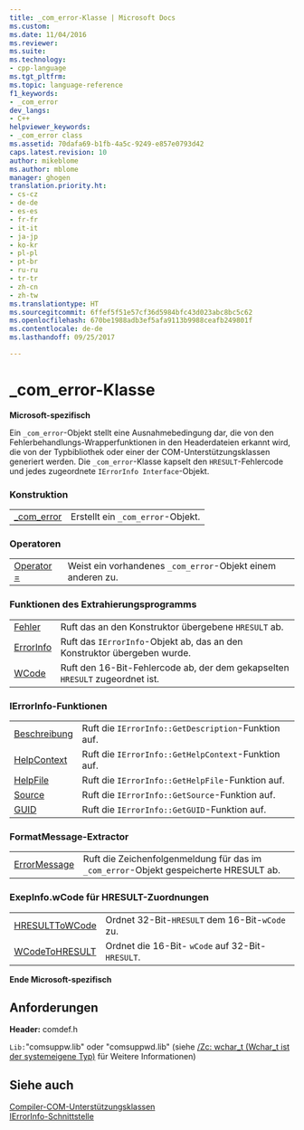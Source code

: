 ```yaml
---
title: _com_error-Klasse | Microsoft Docs
ms.custom: 
ms.date: 11/04/2016
ms.reviewer: 
ms.suite: 
ms.technology:
- cpp-language
ms.tgt_pltfrm: 
ms.topic: language-reference
f1_keywords:
- _com_error
dev_langs:
- C++
helpviewer_keywords:
- _com_error class
ms.assetid: 70dafa69-b1fb-4a5c-9249-e857e0793d42
caps.latest.revision: 10
author: mikeblome
ms.author: mblome
manager: ghogen
translation.priority.ht:
- cs-cz
- de-de
- es-es
- fr-fr
- it-it
- ja-jp
- ko-kr
- pl-pl
- pt-br
- ru-ru
- tr-tr
- zh-cn
- zh-tw
ms.translationtype: HT
ms.sourcegitcommit: 6ffef5f51e57cf36d5984bfc43d023abc8bc5c62
ms.openlocfilehash: 670be1988adb3ef5afa9113b9988ceafb249801f
ms.contentlocale: de-de
ms.lasthandoff: 09/25/2017

---
```

# <a name="comerror-class"></a>_com_error-Klasse
**Microsoft-spezifisch**  
  
 Ein `_com_error`-Objekt stellt eine Ausnahmebedingung dar, die von den Fehlerbehandlungs-Wrapperfunktionen in den Headerdateien erkannt wird, die von der Typbibliothek oder einer der COM-Unterstützungsklassen generiert werden. Die `_com_error`-Klasse kapselt den `HRESULT`-Fehlercode und jedes zugeordnete `IErrorInfo Interface`-Objekt.  
  
### <a name="construction"></a>Konstruktion  
  
|||  
|-|-|  
|[_com_error](../cpp/com-error-com-error.md)|Erstellt ein `_com_error`-Objekt.|  
  
### <a name="operators"></a>Operatoren  
  
|||  
|-|-|  
|[Operator =](../cpp/com-error-operator-equal.md)|Weist ein vorhandenes `_com_error`-Objekt einem anderen zu.|  
  
### <a name="extractor-functions"></a>Funktionen des Extrahierungsprogramms  
  
|||  
|-|-|  
|[Fehler](../cpp/com-error-error.md)|Ruft das an den Konstruktor übergebene `HRESULT` ab.|  
|[ErrorInfo](../cpp/com-error-errorinfo.md)|Ruft das `IErrorInfo`-Objekt ab, das an den Konstruktor übergeben wurde.|  
|[WCode](../cpp/com-error-wcode.md)|Ruft den 16-Bit-Fehlercode ab, der dem gekapselten `HRESULT` zugeordnet ist.|  
  
### <a name="ierrorinfo-functions"></a>IErrorInfo-Funktionen  
  
|||  
|-|-|  
|[Beschreibung](../cpp/com-error-description.md)|Ruft die `IErrorInfo::GetDescription`-Funktion auf.|  
|[HelpContext](../cpp/com-error-helpcontext.md)|Ruft die `IErrorInfo::GetHelpContext`-Funktion auf.|  
|[HelpFile](../cpp/com-error-helpfile.md)|Ruft die `IErrorInfo::GetHelpFile`-Funktion auf.|  
|[Source](../cpp/com-error-source.md)|Ruft die `IErrorInfo::GetSource`-Funktion auf.|  
|[GUID](../cpp/com-error-guid.md)|Ruft die `IErrorInfo::GetGUID`-Funktion auf.|  
  
### <a name="format-message-extractor"></a>FormatMessage-Extractor  
  
|||  
|-|-|  
|[ErrorMessage](../cpp/com-error-errormessage.md)|Ruft die Zeichenfolgenmeldung für das im `_com_error`-Objekt gespeicherte HRESULT ab.|  
  
### <a name="exepinfowcode-to-hresult-mappers"></a>ExepInfo.wCode für HRESULT-Zuordnungen  
  
|||  
|-|-|  
|[HRESULTToWCode](../cpp/com-error-hresulttowcode.md)|Ordnet 32-Bit-`HRESULT` dem 16-Bit-`wCode` zu.|  
|[WCodeToHRESULT](../cpp/com-error-wcodetohresult.md)|Ordnet die 16-Bit- `wCode` auf 32-Bit- `HRESULT`.|  
  
**Ende Microsoft-spezifisch**  
  
## <a name="requirements"></a>Anforderungen  
 **Header:** comdef.h  
  
 `Lib:`"comsuppw.lib" oder "comsuppwd.lib" (siehe [/Zc: wchar_t (Wchar_t ist der systemeigene Typ)](../build/reference/zc-wchar-t-wchar-t-is-native-type.md) für Weitere Informationen)  
  
## <a name="see-also"></a>Siehe auch  
 [Compiler-COM-Unterstützungsklassen](../cpp/compiler-com-support-classes.md)   
 [IErrorInfo-Schnittstelle](http://msdn.microsoft.com/en-us/4dda6909-2d9a-4727-ae0c-b5f90dcfa447)
